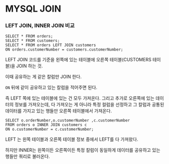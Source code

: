 # MYSQL JOIN



### LEFT JOIN, INNER JOIN 비교



```mysql
SELECT * FROM orders;
SELECT * FROM customers;
SELECT * FROM orders LEFT JOIN customers
ON orders.customerNumber = customers.customerNumber;

```



LEFT JOIN  코드를 기준을 왼쪽에 있는 테이블에 오른쪽 테이블(CUSTOMERS 테이블)을 JOIN 하는 것.

이때 공유하는 게 같은 칼럼만 JOIN 한다. 

`ON` 뒤에 같이 공유하고 있는 칼럼을 적어주면 된다.



즉 LEFT 쪽에 있는 테이블에 있는 건 모두 가져온다. 그리고 추가로 오른쪽에 있는 데이터의 정보를 가져오는데, 다 가져오는 게 아니라 특정 컬럼을 선정하고 그 칼럼과 공통된 데이터를 가지고 있는 행들만 오른쪽 테이블에서 가져온다.



```mysql
SELECT o.orderNumber,o.customerNumber ,c.customerNumber
FROM orders o INNER JOIN customers c
ON o.customerNumber = c.customerNumber;
```



LEFT 는 왼쪽 테이블과 오른쪽 테이블 정보 중에서 LEFT를 다 가져왔다.

하지만 INNER는 왼쪽이든 오른쪽이든 특정 칼럼이 동일하게 데이터를 공유하고 있는 행들만 쿼리로 불러온다.





